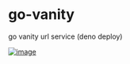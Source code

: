 # go-vanity
go vanity url service (deno deploy)

[![image](https://user-images.githubusercontent.com/23035000/116934239-b0d4a400-ac32-11eb-83f6-0c4119d59fa8.png)](https://dash.deno.com/new?url=https://raw.githubusercontent.com/beyazit/go-vanity/main/main.ts&env=GITHUB_USERNAME)
